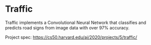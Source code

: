# Traffic

Traffic implements a Convolutional Neural Network that classifies and predicts road signs from image data with over 97% accuracy.

Project spec: https://cs50.harvard.edu/ai/2020/projects/5/traffic/
